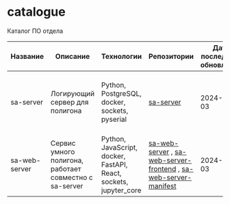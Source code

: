 # catalogue
Каталог ПО отдела


| Название          | Описание                         | Технологии          | Репозитории                                                      | Дата последнего обновления | Статус        | Версия  | Зависимости |
|-------------------|----------------------------------|---------------------|------------------------------------------------------------------|----------------------------|---------------|---------|-------------|
| sa-server         | Логирующий сервер для полигона  | Python, PostgreSQL, docker, sockets, pyserial    | [sa-server](https://github.com/technomaticsDevTeam/sa-server)  | 2024-10-03                  | Активный (ведется рефакторинг и поддержка)     | 1.0.7   | <strong>Python 3.12</strong>: crcmod==1.7 psycopg2==2.9.9 pyserial==3.5 PyYAML==6.0.1 <strong>docker compose v3.8</strong> |
| sa-web-server     | Сервис умного полигона, работает совместно с sa-server  | Python, JavaScript, docker, FastAPI, React, sockets, jupyter_core    | [sa-web-server](https://github.com/technomaticsDevTeam/sa-web-server) , [sa-web-server-frontend](https://github.com/technomaticsDevTeam/sa-web-server-frontend) , [sa-web-server-manifest](https://github.com/technomaticsDevTeam/sa-web-server-manifest) | 2024-10-03                  | Активный (ведется рефакторинг и поддержка)     | 1.0.3   | <strong>Python 3.12</strong>, <strong>node.js 20 </strong>, <strong>docker compose v3.8</strong> |
